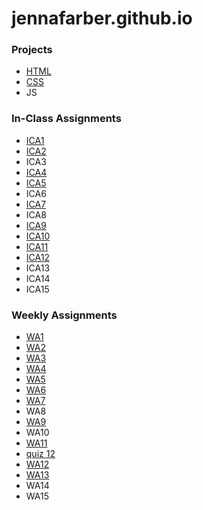 # jennafarber.github.io
### Projects
- [HTML](/html-midterm/page5.html)
- [CSS](/wa/CSS.html)
- JS

### In-Class Assignments
- [ICA1](ica/Copy%20of%20ICA1%20--%20How%20to%20Search%20-%20Jenna%20Farber%20(1).pdf)
- [ICA2](ica/Copy%20of%20ICA2%20--%20Exploring%20Directory%20Structures%20(Week%202)%20-%20Jenna%20Farber.pdf)
- ICA3
- [ICA4](ica/ica4.html)
- [ICA5](ica/ica5/ica5.html)
- ICA6
- [ICA7](ica/ica7.html)
- ICA8
- [ICA9](ica/ica9.html)
- [ICA10](ica/ica10.html)
- [ICA11](ica/ica11.html)
- [ICA12](ica/ica12.html)
- ICA13
- ICA14
- ICA15

### Weekly Assignments
- [WA1](wa/wa1.html)
- [WA2](wa/wa2.html)
- [WA3](wa/wa3.html)
- [WA4](wa/wa4.html)
- [WA5](wa/wa5.html)
- [WA6](wa/wa6/wa6.html)
- [WA7](wa/wa7/wa7.html)
- WA8
- [WA9](wa/wa9.html)
- WA10
- [WA11](wa/wa11.html)
- [quiz 12](/ica/quiz12.html)
- [WA12](/wa/wa12.html)
- [WA13](wa/wa13.html)
- WA14
- WA15
